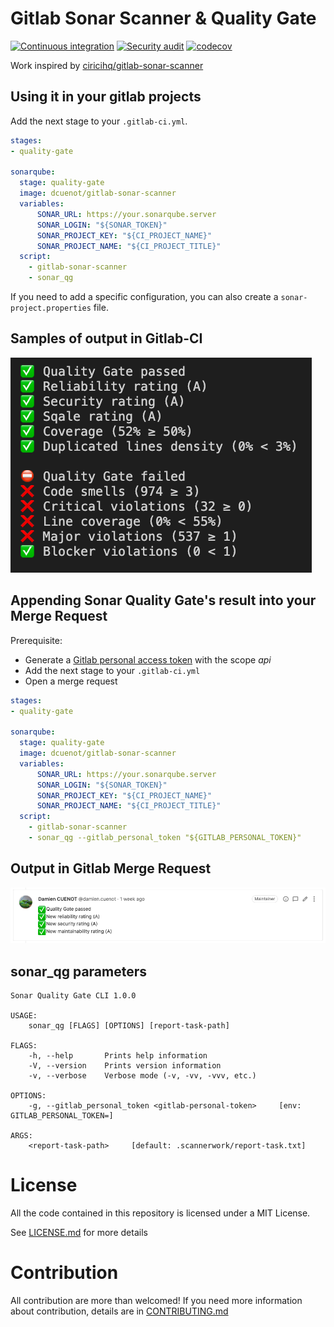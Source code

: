 # Gitlab Sonar Scanner & Quality Gate

[![Continuous integration](https://github.com/dcuenot/sonar-qg-in-cli/workflows/Continuous%20integration/badge.svg)](https://github.com/dcuenot/sonar-qg-in-cli/actions?query=workflow%3A%22Continuous+integration%22)
[![Security audit](https://github.com/dcuenot/sonar-qg-in-cli/workflows/Security%20audit/badge.svg)](https://github.com/dcuenot/sonar-qg-in-cli/actions?query=workflow%3A%22Security+audit%22)
[![codecov](https://codecov.io/gh/dcuenot/sonar-qg-in-cli/branch/master/graph/badge.svg)](https://codecov.io/gh/dcuenot/sonar-qg-in-cli)

Work inspired by [ciricihq/gitlab-sonar-scanner](https://github.com/ciricihq/gitlab-sonar-scanner)

Using it in your gitlab projects
--------------------------------

Add the next stage to your `.gitlab-ci.yml`.

~~~yaml
stages:
- quality-gate

sonarqube:
  stage: quality-gate
  image: dcuenot/gitlab-sonar-scanner
  variables:
      SONAR_URL: https://your.sonarqube.server
      SONAR_LOGIN: "${SONAR_TOKEN}"
      SONAR_PROJECT_KEY: "${CI_PROJECT_NAME}"
      SONAR_PROJECT_NAME: "${CI_PROJECT_TITLE}"
  script:
    - gitlab-sonar-scanner
    - sonar_qg
~~~

If you need to add a specific configuration, you can also create a `sonar-project.properties` file.


Samples of output in Gitlab-CI
--------------------------------

![Output](docs/cli_result.png?raw=true "CLI Output")


Appending Sonar Quality Gate's result into your Merge Request
--------------------------------------------------------------

Prerequisite:
* Generate a [Gitlab personal access token](https://docs.gitlab.com/ee/user/profile/personal_access_tokens.html) with the scope *api*
* Add the next stage to your `.gitlab-ci.yml`
* Open a merge request

~~~yaml
stages:
- quality-gate

sonarqube:
  stage: quality-gate
  image: dcuenot/gitlab-sonar-scanner
  variables:
      SONAR_URL: https://your.sonarqube.server
      SONAR_LOGIN: "${SONAR_TOKEN}"
      SONAR_PROJECT_KEY: "${CI_PROJECT_NAME}"
      SONAR_PROJECT_NAME: "${CI_PROJECT_TITLE}"
  script:
    - gitlab-sonar-scanner
    - sonar_qg --gitlab_personal_token "${GITLAB_PERSONAL_TOKEN}"
~~~

Output in Gitlab Merge Request
--------------------------------

![Merge Request Output](docs/merge_request_result.png?raw=true "Merge Request  Output")

sonar_qg parameters
--------------------------------

```
Sonar Quality Gate CLI 1.0.0

USAGE:
    sonar_qg [FLAGS] [OPTIONS] [report-task-path]

FLAGS:
    -h, --help       Prints help information
    -V, --version    Prints version information
    -v, --verbose    Verbose mode (-v, -vv, -vvv, etc.)

OPTIONS:
    -g, --gitlab_personal_token <gitlab-personal-token>     [env: GITLAB_PERSONAL_TOKEN=]

ARGS:
    <report-task-path>     [default: .scannerwork/report-task.txt]
```

License
=======

All the code contained in this repository is licensed under a MIT License.

See [LICENSE.md](LICENSE.md) for more details

Contribution
============

All contribution are more than welcomed!
If you need more information about contribution, details are in [CONTRIBUTING.md](CONTRIBUTING.md)